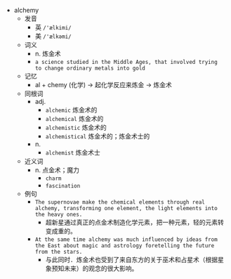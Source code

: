 - alchemy
  - 发音
    - 英 `/'ælkimi/`
    - 美 `/'ælkəmi/`
  - 词义
    - n. 炼金术
    - `a science studied in the Middle Ages, that involved trying to change ordinary metals into gold`
  - 记忆
    - al + chemy (化学) → 起化学反应来炼金 → 炼金术
  - 同根词
    - adj.
      - `alchemic` 炼金术的
      - `alchemical` 炼金术的
      - `alchemistic` 炼金术的
      - `alchemistical` 炼金术的；炼金术士的
    - n.
      - `alchemist` 炼金术士
  - 近义词
    - n. 点金术；魔力
      - `charm`
      - `fascination`
  - 例句
    - `The supernovae make the chemical elements through real alchemy, transforming one element, the light elements into the heavy ones.`
      - 超新星通过真正的点金术制造化学元素，把一种元素，轻的元素转变成重的。
    - `At the same time alchemy was much influenced by ideas from the East about magic and astrology foretelling the future from the stars.`
      - 与此同时．炼金术也受到了来自东方的关于巫术和占星术（根据星象预知未来）的观念的很大影响。

